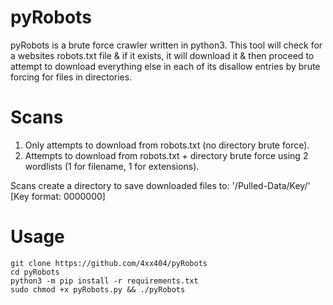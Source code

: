 # pyRobots  

pyRobots is a brute force crawler written in python3. This tool will check for a websites robots.txt file & if it exists, it will download it & then proceed to attempt to download everything else in each of its disallow entries by brute forcing for files in directories.   

# Scans
1. Only attempts to download from robots.txt (no directory brute force).  
2. Attempts to download from robots.txt + directory brute force using 2 wordlists (1 for filename, 1 for extensions).  
  
Scans create a directory to save downloaded files to: '/Pulled-Data/Key/' [Key format: 0000000]  

# Usage  
```
git clone https://github.com/4xx404/pyRobots  
cd pyRobots  
python3 -m pip install -r requirements.txt  
sudo chmod +x pyRobots.py && ./pyRobots
```
